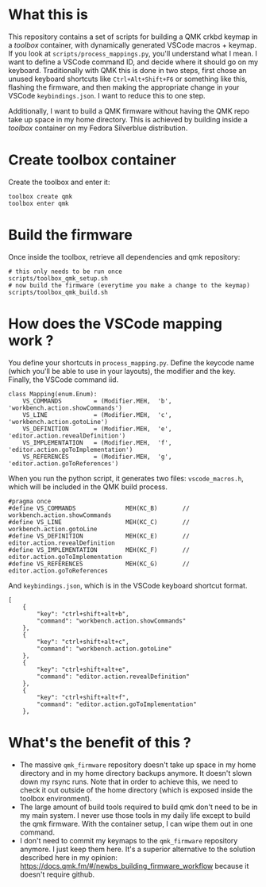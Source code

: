 # What this is 
This repository contains a set of scripts for building a QMK crkbd keymap in a *toolbox* container, with dynamically generated VSCode macros + keymap. If you look at `scripts/process_mappings.py`, you'll understand what I mean. I want to define a VSCode command ID, and decide where it should go on my keyboard. Traditionally with QMK this is done in two steps, first chose an unused keyboard shortcuts like `Ctrl+Alt+Shift+F6` or something like this, flashing the firmware, and then making the appropriate change in your VSCode ```keybindings.json```. I want to reduce this to one step.

Additionally, I want to build a QMK firmware without having the QMK repo take up space in my home directory. This is achieved by building inside a *toolbox* container on my Fedora Silverblue distribution.
# Create toolbox container
Create the toolbox and enter it:

    toolbox create qmk
    toolbox enter qmk

# Build the firmware
Once inside the toolbox, retrieve all dependencies and qmk repository:

    # this only needs to be run once
    scripts/toolbox_qmk_setup.sh
    # now build the firmware (everytime you make a change to the keymap)
    scripts/toolbox_qmk_build.sh

# How does the VSCode mapping work ?

You define your shortcuts in `process_mapping.py`. Define the keycode name (which you'll be able to use in your layouts), the modifier and the key. Finally, the VSCode command iid.

    class Mapping(enum.Enum):
        VS_COMMANDS         = (Modifier.MEH,  'b', 'workbench.action.showCommands')
        VS_LINE             = (Modifier.MEH,  'c', 'workbench.action.gotoLine')
        VS_DEFINITION       = (Modifier.MEH,  'e', 'editor.action.revealDefinition')
        VS_IMPLEMENTATION   = (Modifier.MEH,  'f', 'editor.action.goToImplementation')
        VS_REFERENCES       = (Modifier.MEH,  'g', 'editor.action.goToReferences')

When you run the python script, it generates two files:
`vscode_macros.h`, which will be included in the QMK build process.

    #pragma once
    #define VS_COMMANDS              MEH(KC_B)       // workbench.action.showCommands
    #define VS_LINE                  MEH(KC_C)       // workbench.action.gotoLine
    #define VS_DEFINITION            MEH(KC_E)       // editor.action.revealDefinition
    #define VS_IMPLEMENTATION        MEH(KC_F)       // editor.action.goToImplementation
    #define VS_REFERENCES            MEH(KC_G)       // editor.action.goToReferences

And `keybindings.json`, which is in the VSCode keyboard shortcut format.

    [
        {
            "key": "ctrl+shift+alt+b",
            "command": "workbench.action.showCommands"
        },
        {
            "key": "ctrl+shift+alt+c",
            "command": "workbench.action.gotoLine"
        },
        {
            "key": "ctrl+shift+alt+e",
            "command": "editor.action.revealDefinition"
        },
        {
            "key": "ctrl+shift+alt+f",
            "command": "editor.action.goToImplementation"
        },


# What's the benefit of this ?
* The massive `qmk_firmware` repository doesn't take up space in my home directory and in my home directory backups anymore. It doesn't slown down my rsync runs. Note that in order to achieve this, we need to check it out outside of the home directory (which is exposed inside the toolbox environment).
* The large amount of build tools required to build qmk don't need to be in my main system. I never use those tools in my daily life except to build the qmk firmware. With the container setup, I can wipe them out in one command.
* I don't need to commit my keymaps to the `qmk_firmware` repository anymore. I just keep them here. It's a superior alternative to the solution described here in my opinion: https://docs.qmk.fm/#/newbs_building_firmware_workflow because it doesn't require github.
